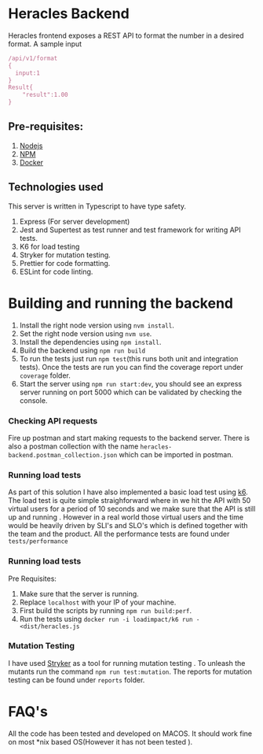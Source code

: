 # Heracles Backend

Heracles frontend exposes a REST API to format the number in a desired format.
A sample input

```js
/api/v1/format
{
  input:1
}
Result{
    "result":1.00
}
```

## Pre-requisites:

1. [Nodejs](https://nodejs.org/en/)
2. [NPM](https://nodejs.org/en/)
3. [Docker](https://www.docker.com/)

## Technologies used

This server is written in Typescript to have type safety.

1. Express (For server development)
2. Jest and Supertest as test runner and test framework
   for writing API tests.
3. K6 for load testing
4. Stryker for mutation testing.
5. Prettier for code formatting.
6. ESLint for code linting.

# Building and running the backend

1. Install the right node version using ``nvm install``.
2. Set the right node version using ``nvm use``.
3. Install the dependencies using `npm install`.
4. Build the backend using `npm run build`
5. To run the tests just run `npm test`(this runs both unit and integration tests). Once the tests are run
   you can find the coverage report under `coverage` folder.
6. Start the server using `npm run start:dev`, you should see an express server running on port 5000
   which can be validated by checking the console.

### Checking API requests

Fire up postman and start making requests to the backend server. There is also a postman collection with the name
`heracles-backend.postman_collection.json` which can be imported in postman.

### Running load tests

As part of this solution I have also implemented a basic load test using
[k6](https://k6.io/). The load test is quite simple straighforward
where in we hit the API with 50 virtual users for a period of 10 seconds and we make sure that the API
is still up and running . However in a real world those virtual users and the time would
be heavily driven by SLI's and SLO's which is defined together
with the team and the product.
All the performance tests are found under `tests/performance`

### Running load tests

Pre Requisites:

1. Make sure that the server is running.
2. Replace `localhost` with your IP of your machine.
3. First build the scripts by running `npm run build:perf`.
4. Run the tests using `docker run -i loadimpact/k6 run - <dist/heracles.js`

### Mutation Testing

I have used [Stryker](https://stryker-mutator.io/docs/stryker/getting-started) as a tool
for running mutation testing . To unleash the mutants run the command
`npm run test:mutation`.
The reports for mutation testing can be found under `reports` folder.

# FAQ's

All the code has been tested and developed on MACOS. It should
work fine on most \*nix based OS(However it has not been tested ).
